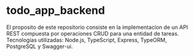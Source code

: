# todo_app_backend
El proposito de este repositorio consiste en la implementacion de un API REST compuesta por operaciones CRUD para una entidad de tareas. Tecnologías utilizadas: Node.js, TypeScript, Express, TypeORM, PostgreSQL y Swagger-ui.
